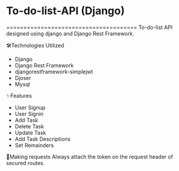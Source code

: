 # To-do-list-API (Django)
======================================
To-do-list API designed using django and Django Rest Framework.

  🛠️Technologies Utilized
  * Django
  * Django Rest Framework
  * djangorestframework-simplejwt
  * Djoser
  * Mysql

  ✨Features
  * User Signup
  * User Signin
  * Add Task
  * Delete Task
  * Update Task
  * Add Task Descriptions
  * Set Remainders

  📮Making requests
    Always attach the token on the request header of secured routes.

